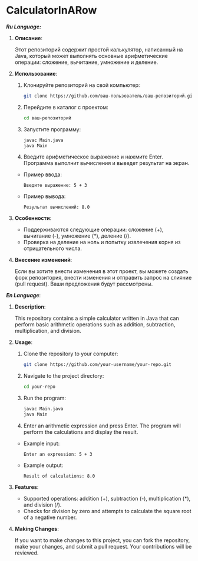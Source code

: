 # CalculatorInARow
***Ru Language:***

1. **Описание**:

   Этот репозиторий содержит простой калькулятор, написанный на Java, который может выполнять основные арифметические операции: сложение, вычитание, умножение и деление.

2. **Использование**:

   1. Клонируйте репозиторий на свой компьютер:

      ```bash
      git clone https://github.com/ваш-пользователь/ваш-репозиторий.git
      ```

   2. Перейдите в каталог с проектом:

      ```bash
      cd ваш-репозиторий
      ```

   3. Запустите программу:

      ```bash
      javac Main.java
      java Main
      ```

   4. Введите арифметическое выражение и нажмите Enter. Программа выполнит вычисления и выведет результат на экран.

   - Пример ввода:

     ```
     Введите выражение: 5 + 3
     ```

   - Пример вывода:

     ```
     Результат вычислений: 8.0
     ```

3. **Особенности**:

   - Поддерживаются следующие операции: сложение (+), вычитание (-), умножение (*), деление (/).
   - Проверка на деление на ноль и попытку извлечения корня из отрицательного числа.

4. **Внесение изменений**:

   Если вы хотите внести изменения в этот проект, вы можете создать форк репозитория, внести изменения и отправить запрос на слияние (pull request). Ваши предложения будут рассмотрены.




***En Language***:

1. **Description**:

   This repository contains a simple calculator written in Java that can perform basic arithmetic operations such as addition, subtraction, multiplication, and division.

2. **Usage**:

   1. Clone the repository to your computer:

      ```bash
      git clone https://github.com/your-username/your-repo.git
      ```

   2. Navigate to the project directory:

      ```bash
      cd your-repo
      ```

   3. Run the program:

      ```bash
      javac Main.java
      java Main
      ```

   4. Enter an arithmetic expression and press Enter. The program will perform the calculations and display the result.

   - Example input:

     ```
     Enter an expression: 5 + 3
     ```

   - Example output:

     ```
     Result of calculations: 8.0
     ```

3. **Features**:

   - Supported operations: addition (+), subtraction (-), multiplication (*), and division (/).
   - Checks for division by zero and attempts to calculate the square root of a negative number.

4. **Making Changes**:

   If you want to make changes to this project, you can fork the repository, make your changes, and submit a pull request. Your contributions will be reviewed.


